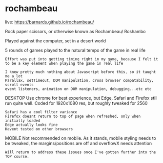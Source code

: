 # rochambeau

live: https://barnards.github.io/rochambeau/

Rock paper scissors, or otherwise known as Rochambeau/ Roshambo

Played against the computer, set in a desert world

5 rounds of games played to the natural tempo of the game in real life

    Effort was put into getting timing right in my game, because I felt it to be a key element when playing the game in real life

    I knew pretty much nothing about Javascript before this, so it taught me a lot
    Parallax, setTimeout, DOM manipulation, cross browser compatability, scroll events
    event listeners, animation on DOM manipulation, debugging...etc etc


DESKTOP
Use chrome for best experience, but Edge, Safari and Firefox still run quite well. 
Coded for 1920x1080 res, but roughly tweaked for 2560
    
    Safari has a cool filter variance
    Firefox doesnt return to top of page when refreshed, only when initially loaded
    Edge actually looks fine
    Havent tested on other browsers


MOBILE
Not recommended on mobile.
As it stands, mobile styling needs to be tweaked, the margins/positions are off and overflowX needs attention
    
    Will return to address these issues once I've gotten further into the TOP course.
    
   

